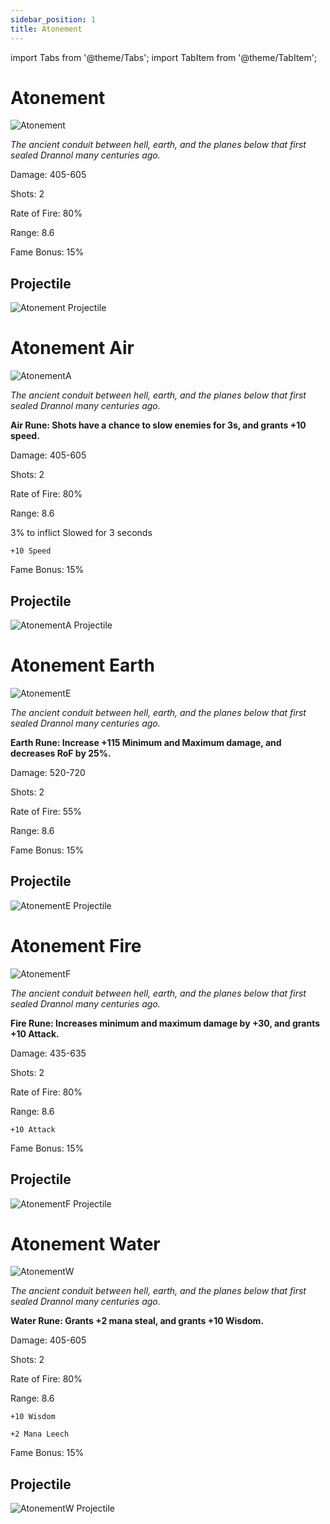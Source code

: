 ```yaml
---
sidebar_position: 1
title: Atonement
---
```


import Tabs from '@theme/Tabs';
import TabItem from '@theme/TabItem';

<Tabs>
  <TabItem value="Atonement" label="Atonement" default>

# Atonement

![Atonement](https://vwiki.valorserver.com/api/item/picture/atonement)

<i>The ancient conduit between hell, earth, and the planes below that first sealed Drannol many centuries ago.</i>

Damage: 405-605

Shots: 2

Rate of Fire: 80%

Range: 8.6

Fame Bonus: 15%

## Projectile

![Atonement Projectile](https://cdn.discordapp.com/attachments/953134990428868629/953138828854562847/atonement.gif)


  </TabItem>
  <TabItem value="Air" label="Air">
    
# Atonement Air

![AtonementA](https://vwiki.valorserver.com/api/item/picture/atonement%20air)

<i>The ancient conduit between hell, earth, and the planes below that first sealed Drannol many centuries ago.</i>

**Air Rune: Shots have a chance to slow enemies for 3s, and grants +10 speed.**
    
Damage: 405-605

Shots: 2

Rate of Fire: 80%

Range: 8.6

3% to inflict Slowed for 3 seconds
    
    +10 Speed

Fame Bonus: 15%

## Projectile

![AtonementA Projectile](https://cdn.discordapp.com/attachments/953134990428868629/953139834694811698/atonement_air.gif)
 
  </TabItem>
  <TabItem value="Earth" label="Earth">
    
# Atonement Earth

![AtonementE](https://vwiki.valorserver.com/api/item/picture/atonement%20earth)

<i>The ancient conduit between hell, earth, and the planes below that first sealed Drannol many centuries ago.</i>

**Earth Rune: Increase +115 Minimum and Maximum damage, and decreases RoF by 25%.**
    
Damage: 520-720

Shots: 2

Rate of Fire: 55%

Range: 8.6

Fame Bonus: 15%

## Projectile

![AtonementE Projectile](https://cdn.discordapp.com/attachments/953134990428868629/953139464597827604/atonement_earth.gif)

  </TabItem>
  <TabItem value="Fire" label="Fire">

# Atonement Fire

![AtonementF](https://vwiki.valorserver.com/api/item/picture/atonement%20fire)

<i>The ancient conduit between hell, earth, and the planes below that first sealed Drannol many centuries ago.</i>

**Fire Rune: Increases minimum and maximum damage by +30, and grants +10 Attack.**

Damage: 435-635

Shots: 2

Rate of Fire: 80%

Range: 8.6

    +10 Attack

Fame Bonus: 15%

## Projectile

![AtonementF Projectile](https://cdn.discordapp.com/attachments/953134990428868629/953138829294972938/atonement_fire.gif)

  </TabItem>
  <TabItem value="Water" label="Water">

# Atonement Water

![AtonementW](https://vwiki.valorserver.com/api/item/picture/atonement%20water)

<i>The ancient conduit between hell, earth, and the planes below that first sealed Drannol many centuries ago.</i>

**Water Rune: Grants +2 mana steal, and grants +10 Wisdom.**

Damage: 405-605

Shots: 2

Rate of Fire: 80%

Range: 8.6

    +10 Wisdom
    
    +2 Mana Leech

Fame Bonus: 15%

## Projectile

![AtonementW Projectile](https://cdn.discordapp.com/attachments/953134990428868629/953138829781532732/atonement_water.gif)

  </TabItem>
</Tabs>
